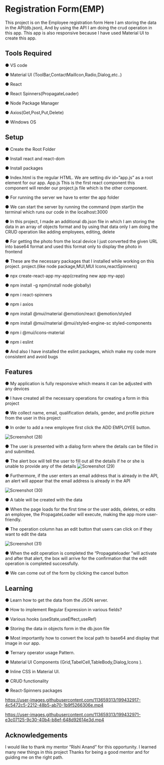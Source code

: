 
#  Registration Form(EMP)

This project is on the Employee registration form
Here I am storing the data in the API(db.json),
And by using the API I am doing the crud operation
in this app.
This app is also responsive because I have used
Material UI to create this app.



## Tools Required
● VS code

● Material UI
(ToolBar,ContactMailIcon,Radio,Dialog,etc..)

● React

● React Spinners(PropagateLoader)

● Node Package Manager

● Axios(Get,Post,Put,Delete)

● Windows OS
## Setup
● Create the Root Folder

● Install react and react-dom

● Install packages

● Index.html is the regular HTML. We are setting
div id=”app.js” as a root element for our app.
App.js This is the first react component this
component will render our project.js file which is
the other component.

● For running the server we have to enter the app
folder

● We can start the server by running the command
(npm start)in the terminal which runs our code in
the localhost:3000

● In this project, I made an additional db.json file in
which I am storing the data in an array of objects
format and by using that data only I am doing the
CRUD operation like adding employees, editing,
delete

● For getting the photo from the local device I just
converted the given URL into base64 format and
used this format only to display the photo in
frontend

● These are the necessary packages that I installed
while working on this project.
project.(like node package,MUI,MUI
Icons,reactSpinners)

● npx create-react-app my-app(creating new app
my-app)

● npm install -g npm(install node globally)

● npm i react-spinners

● npm i axios

● npm install @mui/material @emotion/react
@emotion/styled

● npm install @mui/material @mui/styled-engine-sc
styled-components

● npm i @mui/icons-material

● npm i eslint

● And also I have installed the eslint packages,
which make my code more consistent and avoid
bugs

## Features
● My application is fully responsive which means it
can be adjusted with any devices

● I have created all the necessary operations for
creating a form in this project

● We collect name, email, qualification details,
gender, and profile picture from the user in this
project

● In order to add a new employee first click the ADD
EMPLOYEE button.

![Screenshot (28)](https://user-images.githubusercontent.com/113659313/199222385-4bddce0e-15a8-4d1c-b0da-eeaadd50a240.png)

● The user is presented with a dialog form where the
details can be filled in and submitted.

● The alert box will tell the user to fill out all the
details if he or she is unable to provide any of the
details
![Screenshot (29)](https://user-images.githubusercontent.com/113659313/199224310-cf8a26d0-836c-4fdf-b030-74b7e47229f4.png)


● Furthermore, if the user enters an email address
that is already in the API, an alert will appear that
the email address is already in the API

![Screenshot (30)](https://user-images.githubusercontent.com/113659313/199225874-1ca45eff-d0ea-4056-8377-ca76e5c1aaf7.png)

● A table will be created with the data

● When the page loads for the first time or the user
adds, deletes, or edits an employee, the
PropagateLoader will execute, making the app
more user-friendly.

● The operation column has an edit button that users
can click on if they want to edit the data

![Screenshot (31)](https://user-images.githubusercontent.com/113659313/199226614-b1010f57-ee42-4f86-ad0f-a7c3e88502b9.png)

● When the edit operation is completed the
“Propagateloader ”will activate and after that alert,
the box will arrive for the confirmation that the edit
operation is completed successfully.

● We can come out of the form by clicking the cancel
button


## Learning
● Learn how to get the data from the JSON server.

● How to implement Regular Expression in various
fields?

● Various hooks (useState,useEffect,useRef)

● Storing the data in objects form in the db.json file

● Most importantly how to convert the local path to
base64 and display that image in our app.

● Ternary operator usage Pattern.

● Material UI Components
(Grid,TabelCell,TableBody,Dialog,Icons ).

● Inline CSS in Material UI.

● CRUD functionality

● React-Spinners packages

https://user-images.githubusercontent.com/113659313/199432917-4c5472c5-2212-48b5-ab70-1b9f5266306e.mp4


https://user-images.githubusercontent.com/113659313/199432971-e3c07125-9c30-40b4-b8ef-648d92614e3d.mp4
 
 



## Acknowledgements


I would like to thank my mentor “Rishi Anand” for this
opportunity. I learned many new things in this project
Thanks for being a good mentor and for guiding me on
the right path.



